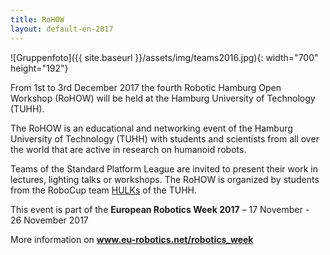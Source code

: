 ```yaml
---
title: RoHOW
layout: default-en-2017
---
```


![Gruppenfoto]({{ site.baseurl }}/assets/img/teams2016.jpg){: width="700" height="192"}

From 1st to 3rd December 2017 the fourth Robotic Hamburg Open Workshop (RoHOW) will be held at the Hamburg University of Technology (TUHH).

The RoHOW is an educational and networking event of the Hamburg University of Technology (TUHH) with students and scientists from all over the world that are active in research on humanoid robots.

Teams of the Standard Platform League are invited to present their work in lectures, lighting talks or workshops. The RoHOW is organized by students from the RoboCup team <a href="https://www.hulks.de/">HULKs</a> of the TUHH.

<div id="eurobotic_week">
    <p>This event is part of the <strong>European&nbsp;Robotics&nbsp;Week&nbsp;2017</strong> &ndash; 17&nbsp;November - 26&nbsp;November&nbsp;2017</p>
    <p>More information on <a href="https://www.eu-robotics.net/robotics_week"><strong>www.eu-robotics.net/robotics_week</strong></a></p>
</div>
